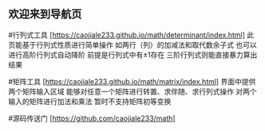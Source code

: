 ## 欢迎来到导航页

#行列式工具
[https://caojiale233.github.io/math/determinant/index.html]
此页能基于行列式性质进行简单操作
如两行（列）的加减法和取代数余子式
也可以进行高阶行列式自动降阶
前提是行列式中有±1存在
三阶行列式则能直接暴力算出结果

#矩阵工具
[https://caojiale233.github.io/math/matrix/index.html]
界面中提供两个矩阵输入区域
能够对任意一个矩阵进行转置、求伴随、求行列式操作
对两个输入的矩阵进行加法和乘法
暂时不支持矩阵初等变换

#源码传送门
[https://github.com/caojiale233/math]
